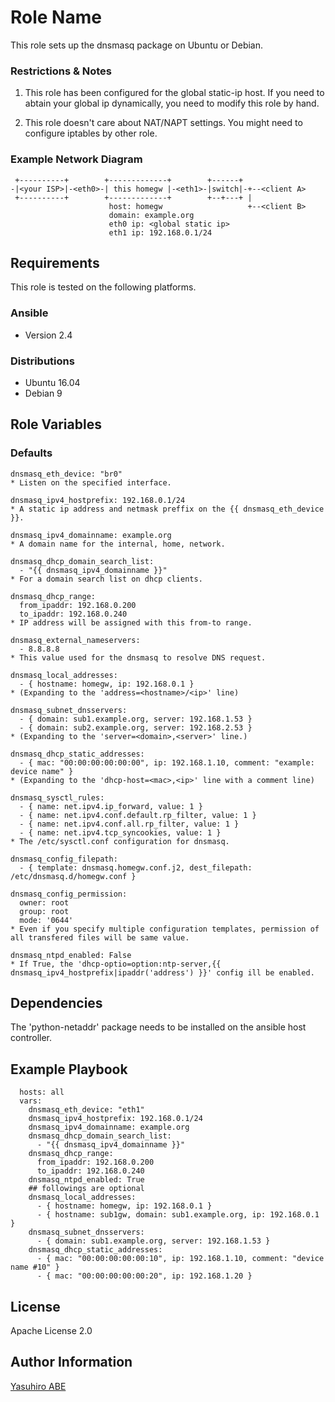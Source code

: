 Role Name
=========

This role sets up the dnsmasq package on Ubuntu or Debian.

### Restrictions & Notes
1. This role has been configured for the global static-ip host.
If you need to abtain your global ip dynamically, you need to modify this role by hand.

2. This role doesn't care about NAT/NAPT settings.
You might need to configure iptables by other role.

### Example Network Diagram

     +----------+        +-------------+        +------+
    -|<your ISP>|-<eth0>-| this homegw |-<eth1>-|switch|-+--<client A>
     +----------+        +-------------+        +--+---+ |
                          host: homegw                   +--<client B>
                          domain: example.org
						  eth0 ip: <global static ip>
						  eth1 ip: 192.168.0.1/24

Requirements
------------

This role is tested on the following platforms.

### Ansible
- Version 2.4

### Distributions
- Ubuntu 16.04
- Debian 9


Role Variables
--------------

### Defaults
	dnsmasq_eth_device: "br0"
	* Listen on the specified interface.

	dnsmasq_ipv4_hostprefix: 192.168.0.1/24
	* A static ip address and netmask preffix on the {{ dnsmasq_eth_device }}.

	dnsmasq_ipv4_domainname: example.org
	* A domain name for the internal, home, network.

	dnsmasq_dhcp_domain_search_list:
	  - "{{ dnsmasq_ipv4_domainname }}"
	* For a domain search list on dhcp clients.

	dnsmasq_dhcp_range:
	  from_ipaddr: 192.168.0.200
	  to_ipaddr: 192.168.0.240
	* IP address will be assigned with this from-to range.

	dnsmasq_external_nameservers:
	  - 8.8.8.8
	* This value used for the dnsmasq to resolve DNS request.

	dnsmasq_local_addresses:
	  - { hostname: homegw, ip: 192.168.0.1 }
	* (Expanding to the 'address=<hostname>/<ip>' line)

	dnsmasq_subnet_dnsservers:
	  - { domain: sub1.example.org, server: 192.168.1.53 }
	  - { domain: sub2.example.org, server: 192.168.2.53 }
	* (Expanding to the 'server=<domain>,<server>' line.)

	dnsmasq_dhcp_static_addresses:
	  - { mac: "00:00:00:00:00:00", ip: 192.168.1.10, comment: "example: device name" }
	* (Expanding to the 'dhcp-host=<mac>,<ip>' line with a comment line)

	dnsmasq_sysctl_rules:
	  - { name: net.ipv4.ip_forward, value: 1 }
	  - { name: net.ipv4.conf.default.rp_filter, value: 1 }
	  - { name: net.ipv4.conf.all.rp_filter, value: 1 }
	  - { name: net.ipv4.tcp_syncookies, value: 1 }
	* The /etc/sysctl.conf configuration for dnsmasq.

	dnsmasq_config_filepath:
	  - { template: dnsmasq.homegw.conf.j2, dest_filepath: /etc/dnsmasq.d/homegw.conf }

	dnsmasq_config_permission:
	  owner: root
	  group: root
	  mode: '0644'
	* Even if you specify multiple configuration templates, permission of all transfered files will be same value.

	dnsmasq_ntpd_enabled: False
	* If True, the 'dhcp-optio=option:ntp-server,{{ dnsmasq_ipv4_hostprefix|ipaddr('address') }}' config ill be enabled.

Dependencies
------------

The 'python-netaddr' package needs to be installed on the ansible host controller.

Example Playbook
----------------

	  hosts: all
	  vars:
	    dnsmasq_eth_device: "eth1"
	    dnsmasq_ipv4_hostprefix: 192.168.0.1/24
	    dnsmasq_ipv4_domainname: example.org
	    dnsmasq_dhcp_domain_search_list:
	      - "{{ dnsmasq_ipv4_domainname }}"
	    dnsmasq_dhcp_range:
	      from_ipaddr: 192.168.0.200
	      to_ipaddr: 192.168.0.240
		dnsmasq_ntpd_enabled: True
		## followings are optional
	    dnsmasq_local_addresses:
	      - { hostname: homegw, ip: 192.168.0.1 }
	      - { hostname: sub1gw, domain: sub1.example.org, ip: 192.168.0.1 }
	    dnsmasq_subnet_dnsservers:
	      - { domain: sub1.example.org, server: 192.168.1.53 }
	    dnsmasq_dhcp_static_addresses:
	      - { mac: "00:00:00:00:00:10", ip: 192.168.1.10, comment: "device name #10" }
	      - { mac: "00:00:00:00:00:20", ip: 192.168.1.20 }

License
-------

Apache License 2.0

Author Information
------------------

[Yasuhiro ABE](http://www.yasundial.org/foaf.xml)
